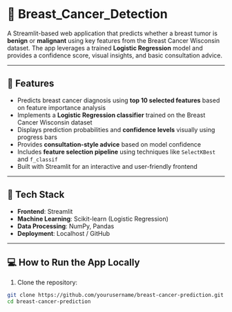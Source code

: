 # 🔬 Breast_Cancer_Detection

A Streamlit-based web application that predicts whether a breast tumor is **benign** or **malignant** using key features from the Breast Cancer Wisconsin dataset. The app leverages a trained **Logistic Regression** model and provides a confidence score, visual insights, and basic consultation advice.

---

## 🚀 Features

- Predicts breast cancer diagnosis using **top 10 selected features** based on feature importance analysis
- Implements a **Logistic Regression classifier** trained on the Breast Cancer Wisconsin dataset
- Displays prediction probabilities and **confidence levels** visually using progress bars
- Provides **consultation-style advice** based on model confidence
- Includes **feature selection pipeline** using techniques like `SelectKBest` and `f_classif`
- Built with Streamlit for an interactive and user-friendly frontend

---

## 🧠 Tech Stack

- **Frontend**: Streamlit
- **Machine Learning**: Scikit-learn (Logistic Regression)
- **Data Processing**: NumPy, Pandas
- **Deployment**: Localhost / GitHub


---

## 💻 How to Run the App Locally

1. Clone the repository:

```bash
git clone https://github.com/yourusername/breast-cancer-prediction.git
cd breast-cancer-prediction
